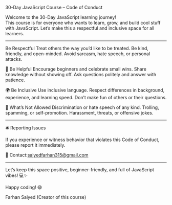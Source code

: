  30-Day JavaScript Course – Code of Conduct

Welcome to the 30-Day JavaScript learning journey!  
This course is for everyone who wants to learn, grow, and build cool stuff with JavaScript. Let’s make this a respectful and inclusive space for all learners.

---

 Be Respectful
 Treat others the way you’d like to be treated.
 Be kind, friendly, and open-minded.
 Avoid sarcasm, hate speech, or personal attacks.

 🤝 Be Helpful
 Encourage beginners and celebrate small wins.
 Share knowledge without showing off.
 Ask questions politely and answer with patience.

 🌍 Be Inclusive
 Use inclusive language.
 Respect differences in background, experience, and learning speed.
 Don’t make fun of others or their questions.

 🚫 What’s Not Allowed
 Discrimination or hate speech of any kind.
 Trolling, spamming, or self-promotion.
 Harassment, threats, or offensive jokes.

---

 🛎️ Reporting Issues

If you experience or witness behavior that violates this Code of Conduct, please report it immediately.

📧 Contact:saiyedfarhan315@gmail.com

---

Let’s keep this space positive, beginner-friendly, and full of JavaScript vibes! 💻✨

Happy coding! 😄

 Farhan Saiyed (Creator of this course)
